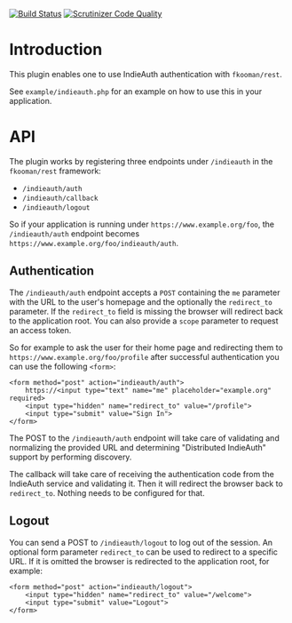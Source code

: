 [![Build Status](https://travis-ci.org/fkooman/php-lib-rest-plugin-indieauth.svg?branch=master)](https://travis-ci.org/fkooman/php-lib-rest-plugin-indieauth)
[![Scrutinizer Code Quality](https://scrutinizer-ci.com/g/fkooman/php-lib-rest-plugin-indieauth/badges/quality-score.png?b=master)](https://scrutinizer-ci.com/g/fkooman/php-lib-rest-plugin-indieauth/?branch=master)

# Introduction
This plugin enables one to use IndieAuth authentication with `fkooman/rest`.

See `example/indieauth.php` for an example on how to use this in your 
application.

# API
The plugin works by registering three endpoints under `/indieauth` in the 
`fkooman/rest` framework:

* `/indieauth/auth` 
* `/indieauth/callback`
* `/indieauth/logout`

So if your application is running under `https://www.example.org/foo`, the 
`/indieauth/auth` endpoint becomes 
`https://www.example.org/foo/indieauth/auth`.

## Authentication
The `/indieauth/auth` endpoint accepts a `POST` containing the `me` parameter 
with the URL to the user's homepage and the optionally the `redirect_to` 
parameter. If the `redirect_to` field is missing the browser will redirect back 
to the application root. You can also provide a `scope` parameter to request
an access token.

So for example to ask the user for their home page and redirecting
them to `https://www.example.org/foo/profile` after successful authentication
you can use the following `<form>`:

    <form method="post" action="indieauth/auth">
        https://<input type="text" name="me" placeholder="example.org" required>
        <input type="hidden" name="redirect_to" value="/profile">
        <input type="submit" value="Sign In">
    </form>

The POST to the `/indieauth/auth` endpoint will take care of validating and
normalizing the provided URL and determining "Distributed IndieAuth" support by
performing discovery.

The callback will take care of receiving the authentication code from the 
IndieAuth service and validating it. Then it will redirect the browser back to
`redirect_to`. Nothing needs to be configured for that.

## Logout
You can send a POST to `/indieauth/logout` to log out of the session. 
An optional form parameter `redirect_to` can be used to redirect to a specific
URL. If it is omitted the browser is redirected to the application root, 
for example:

    <form method="post" action="indieauth/logout">
        <input type="hidden" name="redirect_to" value="/welcome">
        <input type="submit" value="Logout">
    </form>

